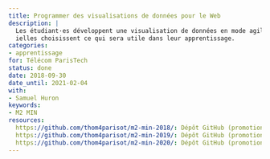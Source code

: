 ```yaml
---
title: Programmer des visualisations de données pour le Web
description: |
  Les étudiant·es développent une visualisation de données en mode agile ;
  ielles choisissent ce qui sera utile dans leur apprentissage.
categories:
- apprentissage
for: Télécom ParisTech
status: done
date: 2018-09-30
date_until: 2021-02-04
with:
- Samuel Huron
keywords:
- M2 MIN
resources:
  https://github.com/thom4parisot/m2-min-2018/: Dépôt GitHub (promotion 2018/2019)
  https://github.com/thom4parisot/m2-min-2019/: Dépôt GitHub (promotion 2019/2020)
  https://github.com/thom4parisot/m2-min-2020/: Dépôt GitHub (promotion 2020/2021)
---
```


